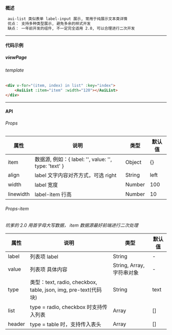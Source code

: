 #### 概述   

```markdown
 aui-list 类似表单 label-input 展示, 常用于纯展示文本类详情 
 优点： 支持多种类型展示, 避免多余的样式开发
 缺点： 一年前开发的组件, 不一定完全适用 2.0, 可以合理进行二次开发
```

------

#### 代码示例

##### viewPage

###### template

```html
<div v-for="(item, index) in list" :key="index">
    <AuiList :item="item" :width="120"></AuiList>
</div>
```
------

#### API   

###### Props

| 属性      | 说明                               | 类型     | 默认值 |
| --------- | ---------------------------------- | -------- | ------ |
| item      | 数据源,  例如：{ label: '', value: '', type: 'text' } | Object   | {}  |
| align     | label 文字内容对齐方式，可选 right | String| left |
| width     | label 宽度                 | Number| 100 |
| linewidth | label-item 行高  | Number | 10 |

###### Props-item

*坑爹的 2.0 用首字母大写数据， item 数据源最好前端进行二次处理*

| 属性   | 说明                                                         | 类型                      | 默认值 |
| ------ | ------------------------------------------------------------ | ------------------------- | ------ |
| label  | 列表项 label                                                 | String                    | -      |
| value  | 列表项 具体内容                                              | String, Array, 字符串对象 | -      |
| type   | 类型：text, radio, checkbox, table, json, img, pre-text(代码块) | String                    | text   |
| list   | type = radio, checkbox 时支持传入列表                        | Array                     | []     |
| header | type = table 时，支持传入表头                                | Array                     | []     |

